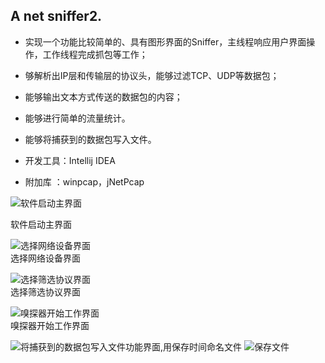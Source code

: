 ## A net sniffer2.
- 实现一个功能比较简单的、具有图形界面的Sniffer，主线程响应用户界面操作，工作线程完成抓包等工作；
- 够解析出IP层和传输层的协议头，能够过滤TCP、UDP等数据包；
- 能够输出文本方式传送的数据包的内容；
- 能够进行简单的流量统计。
- 能够将捕获到的数据包写入文件。

- 开发工具：Intellij IDEA
- 附加库  ：winpcap，jNetPcap

![软件启动主界面](https://github.com/gyhua96/Sniffer/raw/master/screen-shots/main.png)  

软件启动主界面  
  
  
![选择网络设备界面](https://github.com/gyhua96/Sniffer/raw/master/screen-shots/interface.png)  
  选择网络设备界面  
  
![选择筛选协议界面](https://github.com/gyhua96/Sniffer/raw/master/screen-shots/flitter.png)  
选择筛选协议界面  
  
![嗅探器开始工作界面](https://github.com/gyhua96/Sniffer/raw/master/screen-shots/working.png)  
嗅探器开始工作界面  

![将捕获到的数据包写入文件功能界面,用保存时间命名文件](https://github.com/cheng-github/Sniffer/blob/master/screen-shots/save1.PNG)
![保存文件](https://github.com/cheng-github/Sniffer/blob/master/screen-shots/save2.PNG)

